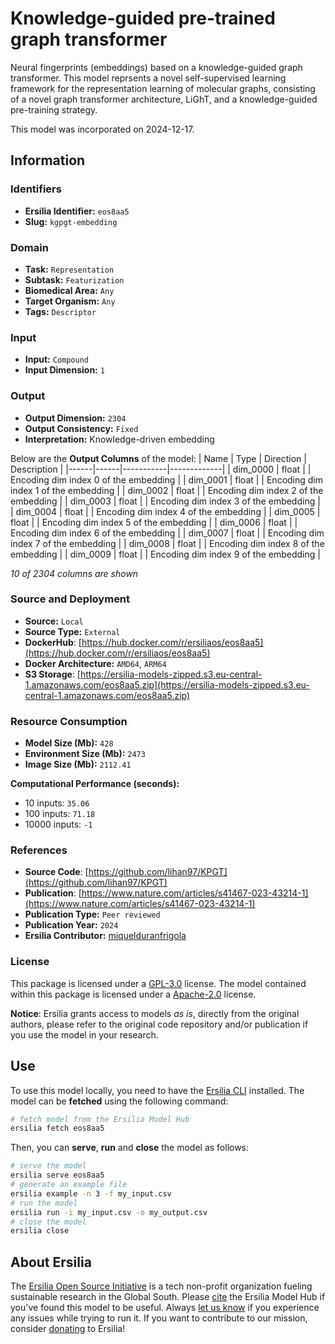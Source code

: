 # Knowledge-guided pre-trained graph transformer

Neural fingerprints (embeddings) based on a knowledge-guided graph transformer. This model reprsents a novel self-supervised learning framework for the representation learning of molecular graphs, consisting of a novel graph transformer architecture, LiGhT, and a knowledge-guided pre-training strategy.

This model was incorporated on 2024-12-17.


## Information
### Identifiers
- **Ersilia Identifier:** `eos8aa5`
- **Slug:** `kgpgt-embedding`

### Domain
- **Task:** `Representation`
- **Subtask:** `Featurization`
- **Biomedical Area:** `Any`
- **Target Organism:** `Any`
- **Tags:** `Descriptor`

### Input
- **Input:** `Compound`
- **Input Dimension:** `1`

### Output
- **Output Dimension:** `2304`
- **Output Consistency:** `Fixed`
- **Interpretation:** Knowledge-driven embedding

Below are the **Output Columns** of the model:
| Name | Type | Direction | Description |
|------|------|-----------|-------------|
| dim_0000 | float |  | Encoding dim index 0 of the embedding |
| dim_0001 | float |  | Encoding dim index 1 of the embedding |
| dim_0002 | float |  | Encoding dim index 2 of the embedding |
| dim_0003 | float |  | Encoding dim index 3 of the embedding |
| dim_0004 | float |  | Encoding dim index 4 of the embedding |
| dim_0005 | float |  | Encoding dim index 5 of the embedding |
| dim_0006 | float |  | Encoding dim index 6 of the embedding |
| dim_0007 | float |  | Encoding dim index 7 of the embedding |
| dim_0008 | float |  | Encoding dim index 8 of the embedding |
| dim_0009 | float |  | Encoding dim index 9 of the embedding |

_10 of 2304 columns are shown_
### Source and Deployment
- **Source:** `Local`
- **Source Type:** `External`
- **DockerHub**: [https://hub.docker.com/r/ersiliaos/eos8aa5](https://hub.docker.com/r/ersiliaos/eos8aa5)
- **Docker Architecture:** `AMD64`, `ARM64`
- **S3 Storage**: [https://ersilia-models-zipped.s3.eu-central-1.amazonaws.com/eos8aa5.zip](https://ersilia-models-zipped.s3.eu-central-1.amazonaws.com/eos8aa5.zip)

### Resource Consumption
- **Model Size (Mb):** `428`
- **Environment Size (Mb):** `2473`
- **Image Size (Mb):** `2112.41`

**Computational Performance (seconds):**
- 10 inputs: `35.06`
- 100 inputs: `71.18`
- 10000 inputs: `-1`

### References
- **Source Code**: [https://github.com/lihan97/KPGT](https://github.com/lihan97/KPGT)
- **Publication**: [https://www.nature.com/articles/s41467-023-43214-1](https://www.nature.com/articles/s41467-023-43214-1)
- **Publication Type:** `Peer reviewed`
- **Publication Year:** `2024`
- **Ersilia Contributor:** [miquelduranfrigola](https://github.com/miquelduranfrigola)

### License
This package is licensed under a [GPL-3.0](https://github.com/ersilia-os/ersilia/blob/master/LICENSE) license. The model contained within this package is licensed under a [Apache-2.0](LICENSE) license.

**Notice**: Ersilia grants access to models _as is_, directly from the original authors, please refer to the original code repository and/or publication if you use the model in your research.


## Use
To use this model locally, you need to have the [Ersilia CLI](https://github.com/ersilia-os/ersilia) installed.
The model can be **fetched** using the following command:
```bash
# fetch model from the Ersilia Model Hub
ersilia fetch eos8aa5
```
Then, you can **serve**, **run** and **close** the model as follows:
```bash
# serve the model
ersilia serve eos8aa5
# generate an example file
ersilia example -n 3 -f my_input.csv
# run the model
ersilia run -i my_input.csv -o my_output.csv
# close the model
ersilia close
```

## About Ersilia
The [Ersilia Open Source Initiative](https://ersilia.io) is a tech non-profit organization fueling sustainable research in the Global South.
Please [cite](https://github.com/ersilia-os/ersilia/blob/master/CITATION.cff) the Ersilia Model Hub if you've found this model to be useful. Always [let us know](https://github.com/ersilia-os/ersilia/issues) if you experience any issues while trying to run it.
If you want to contribute to our mission, consider [donating](https://www.ersilia.io/donate) to Ersilia!
